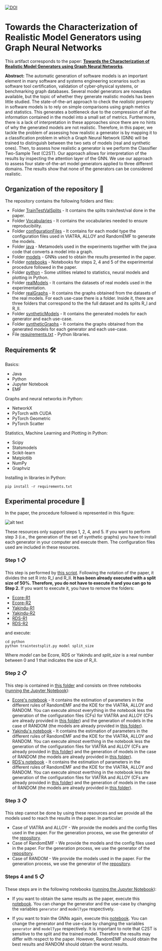 
[![DOI](https://zenodo.org/badge/385620681.svg)](https://zenodo.org/badge/latestdoi/385620681)


# Towards the Characterization of Realistic Model Generators using Graph Neural Networks

This artifact corresponds to the paper: [**Towards the Characterization of Realistic Model Generators using Graph Neural Networks**](https://github.com/Antolin1/TCRMG-GNN/blob/main/paperArtifactVersion.pdf).

**Abstract:** The automatic generation of software models is an important element in many software and systems engineering scenarios such as software tool certification, validation of cyber-physical systems, or benchmarking graph databases. Several model generators are nowadays available, but the topic of whether they generate realistic models has been little studied. The state-of-the-art approach to check the *realistic* property in software models is to rely on simple comparisons using graph metrics and statistics. This generates a bottleneck due to the compression of all the information contained in the model into a small set of metrics. Furthermore, there is a lack of interpretation in these approaches since there are no hints of why the generated models are not realistic. Therefore, in this paper, we tackle the problem of assessing how realistic a generator is by mapping it to a classification problem in which a Graph Neural Network (GNN) will be trained to distinguish between the two sets of models (real and synthetic ones). Then, to assess how realistic a generator is we perform the Classifier Two-Sample Test (C2ST). Our approach allows for interpretation of the results by inspecting the attention layer of the GNN. We use our approach to assess four state-of-the-art model generators applied to three different domains. The results show that none of the generators can be considered realistic.

## Organization of the repository 📌

The repository contains the following folders and files:

* Folder [TrainTestValSplits](https://github.com/Antolin1/TCRMG-GNN/tree/main/TrainTestValSplits) - It contains the splits train/test/val done in the paper.
* Folder [Vocabularies](https://github.com/Antolin1/TCRMG-GNN/tree/main/Vocabularies) - It contains the vocabularies needed to ensure reproducibility.
* Folder [configurationFiles](https://github.com/Antolin1/TCRMG-GNN/tree/main/configurationFiles) - It contains for each model type the configuration files used in VIATRA, ALLOY and RandomEMF to generate the models.
* Folder [java](https://github.com/Antolin1/TCRMG-GNN/tree/main/java) - Metamodels used in the experiments together with the java code that converts a model into a graph.
* Folder [models](https://github.com/Antolin1/TCRMG-GNN/tree/main/models) - GNNs used to obtain the results presented in the paper.
* Folder [notebooks](https://github.com/Antolin1/TCRMG-GNN/tree/main/notebooks) - Notebooks for steps 2, 4 and 5 of the experimental procedure followed in the paper.
* Folder [python](https://github.com/Antolin1/TCRMG-GNN/tree/main/python) - Some utilities related to statistics, neural models and plotting in Python.
* Folder [realModels](https://github.com/Antolin1/TCRMG-GNN/tree/main/realModels) - It contains the datasets of real models used in the experimentation.
* Folder [realGraphs](https://github.com/Antolin1/TCRMG-GNN/tree/main/realGraphs) - It contains the graphs obtained from the datasets of the real models. For each use-case there is a folder. Inside it, there are three folders that correspond to the the full dataset and its splits R_I and R_II.
* Folder [syntheticModels](https://github.com/Antolin1/TCRMG-GNN/tree/main/syntheticModels) - It contains the generated models for each generator and each use-case.
* Folder [syntheticGraphs](https://github.com/Antolin1/TCRMG-GNN/tree/main/syntheticGraphs) - It contains the graphs obtained from the generated models for each generator and each use-case.
* File [requirements.txt](https://github.com/Antolin1/TCRMG-GNN/blob/main/requirements.txt) - Python libraries.

## Requirements 🛠️

Basics:

* Java
* Python
* Jupyter Notebook
* EMF

Graphs and neural networks in Python:

* NetworkX
* PyTorch with CUDA
* PyTorch Geometric
* PyTorch Scatter

Statistics, Machine Learning and Plotting in Python:

* Scipy
* Statsmodels
* Scikit-learn
* Matplotlib
* NumPy
* Graphviz

Installing in libraries in Python:
```
pip install -r requirements.txt
```

## Experimental procedure 🚀

In the paper, the procedure followed is represented in this figure:

![alt text](https://i.ibb.co/ysDbyy9/experiment.jpg "Title")

These resources only support steps 1, 2, 4, and 5. If you want to perform step 3 (i.e., the generation of the set of synthetic graphs) you have to install each generator in your computer and execute them. The configuration files used are included in these resources.


### Step 1 📋

This step is performed by [this script](https://github.com/Antolin1/TCRMG-GNN/blob/main/python/traintestsplit.py). Following the notation of the paper, it divides the set R into R_I and R_II. **It has been already executed with a split size of 50%. Therefore, you do not have to execute it and you can go to Step 2.** If you want to execute it, you have to remove the folders:

* [Ecore-R1](https://github.com/Antolin1/TCRMG-GNN/tree/main/realGraphs/Ecore/R1)
* [Ecore-R2](https://github.com/Antolin1/TCRMG-GNN/tree/main/realGraphs/Ecore/R2)
* [Yakindu-R1](https://github.com/Antolin1/TCRMG-GNN/tree/main/realGraphs/Yakindu/R1)
* [Yakindu-R2](https://github.com/Antolin1/TCRMG-GNN/tree/main/realGraphs/Yakindu/R2)
* [RDS-R1](https://github.com/Antolin1/TCRMG-GNN/tree/main/realGraphs/RDS/R1)
* [RDS-R2](https://github.com/Antolin1/TCRMG-GNN/tree/main/realGraphs/RDS/R2)

and execute:
```
cd python
python traintestsplit.py model split_size
```

Where *model* can be Ecore, RDS or Yakindu and *split\_size* is a real number between 0 and 1 that indicates the size of R_II.

### Step 2 📋

This step is contained in [this folder](https://github.com/Antolin1/TCRMG-GNN/tree/main/notebooks) and consists on three notebooks ([running the Jupyter Notebook](https://jupyter-notebook-beginner-guide.readthedocs.io/en/latest/execute.html)):

* [Ecore's notebook](https://github.com/Antolin1/TCRMG-GNN/blob/main/notebooks/EstimatingParametersEcore.ipynb) - It contains the estimation of parameters in the different rules of RandomEMF and the KDE for the VIATRA, ALLOY and RANDOM. You can execute almost everything in the notebook less the generation of the configuration files (CFs) for VIATRA and ALLOY (CFs are already provided in [this folder](https://github.com/Antolin1/TCRMG-GNN/tree/main/configurationFiles/Ecore)) and the generation of models in the case of RANDOM (the models are already provided in [this folder](https://github.com/Antolin1/TCRMG-GNN/tree/main/syntheticModels/RAND)).
* [Yakindu's notebook](https://github.com/Antolin1/TCRMG-GNN/blob/main/notebooks/EstimatingParametersYakindu.ipynb) - It contains the estimation of parameters in the different rules of RandomEMF and the KDE for the VIATRA, ALLOY and RANDOM. You can execute almost everthing in the notebook less the generation of the configuration files for VIATRA and ALLOY (CFs are already provided in [this folder](https://github.com/Antolin1/TCRMG-GNN/tree/main/configurationFiles/Yakindu)) and the generation of models in the case of RANDOM (the models are already provided in [this folder](https://github.com/Antolin1/TCRMG-GNN/tree/main/syntheticModels/RAND)).
* [RDS's notebook](https://github.com/Antolin1/TCRMG-GNN/blob/main/notebooks/EstimatingParametersRDS.ipynb) - It contains the estimation of parameters in the different rules of RandomEMF and the KDE for the VIATRA, ALLOY and RANDOM. You can execute almost everthing in the notebook less the generation of the configuration files for VIATRA and ALLOY (CFs are already provided in [this folder](https://github.com/Antolin1/TCRMG-GNN/tree/main/configurationFiles/RDS)) and the generation of models in the case of RANDOM (the models are already provided in [this folder](https://github.com/Antolin1/TCRMG-GNN/tree/main/syntheticModels/RAND)).

### Step 3 📋

This step cannot be done by using these resources and we provide all the models used to reach the results in the paper. In particular:
* Case of VIATRA and ALLOY - We provide the models and the config files used in the paper. For the generation process, we use the generator of the [repository](https://github.com/viatra/VIATRA-Generator).
* Case of RandomEMF - We provide the models and the config files used in the paper. For the generation process, we use the generator of the [repository](https://github.com/markus1978/RandomEMF).
* Case of RANDOM - We provide the models used in the paper. For the generation process, we use the generator of the [repository](https://github.com/atlanmod/mondo-atlzoo-benchmark/tree/master/fr.inria.atlanmod.instantiator).

### Steps 4 and 5 📋

These steps are in the following notebooks ([running the Jupyter Notebook](https://jupyter-notebook-beginner-guide.readthedocs.io/en/latest/execute.html)):

* If you want to obtain the same results as the paper, execute this [notebook](https://github.com/Antolin1/TCRMG-GNN/blob/main/notebooks/Paper-GNN.ipynb). You can change the generator and the use-case by changing the variables `generator` and `modelType` respectively.

* If you want to train the GNNs again, execute this [notebook](https://github.com/Antolin1/TCRMG-GNN/blob/main/notebooks/NewTraining-GNN.ipynb). You can change the generator and the use-case by changing the variables `generator` and `modelType` respectively. It is important to note that C2ST is sensitive to the split and the trained model. Therefore the results may differ with respect to the paper. However, RandomEMF should obtain the best results and RANDOM should obtain the worst results.


